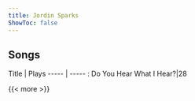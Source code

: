 ```yaml
---
title: Jordin Sparks
ShowToc: false
---
```


## Songs
Title | Plays 
----- | ----- : 
Do You Hear What I Hear?|28

{{< more >}}